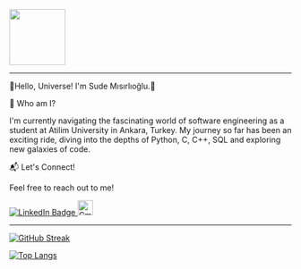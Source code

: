 <div id="header" align="left">
  <img src="[https://media.giphy.com/media/M9gbBd9nbDrOTu1Mqx/giphy.gif](https://camo.githubusercontent.com/b70081ec9c6d16a35bf18610619030bfc810cda3118051cf75ace93700e233c1/68747470733a2f2f63646e2e6472696262626c652e636f6d2f75736572732f313336343032392f73637265656e73686f74732f31363039333236382f6d656469612f36386538326137666234393034363134613930363664366235343063313462322e676966)" width="100"/>
</div>

---

🌟Hello, Universe! I'm Sude Mısırlıoğlu.🌟

🚀 Who am I?

I'm currently navigating the fascinating world of software engineering as a student at Atilim University in Ankara, Turkey.
My journey so far has been an exciting ride, diving into the depths of Python, C, C++, SQL and exploring new galaxies of code.

📬 Let's Connect!

Feel free to reach out to me!
<div id="badges">
  <a href="https://www.linkedin.com/in/sude-misirlioglu/">
    <img src="https://img.shields.io/badge/LinkedIn-blue?style=for-the-badge&logo=linkedin&logoColor=white" alt="LinkedIn Badge"/>
  </a>
  <a href="your-youtube-URL">
    <img src="https://play-lh.googleusercontent.com/KSuaRLiI_FlDP8cM4MzJ23ml3og5Hxb9AapaGTMZ2GgR103mvJ3AAnoOFz1yheeQBBI" alt="Gmail Badge" width="27"/>
  </a>
</div>

---

[![GitHub Streak](http://github-readme-streak-stats.herokuapp.com?user=misirlioglusude&theme=dark&background=000000)](https://git.io/streak-stats)

[![Top Langs](https://github-readme-stats.vercel.app/api/top-langs/?username=misirlioglusude&layout=compact&theme=vision-friendly-dark)](https://github.com/anuraghazra/github-readme-stats)


